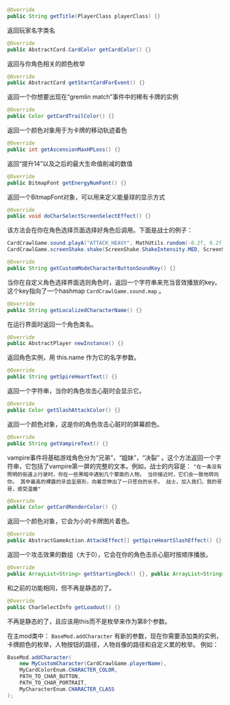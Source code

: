 ```Java
@Override
public String getTitle(PlayerClass playerClass) {}
```
返回玩家名字类名

```Java
@Override
public AbstractCard.CardColor getCardColor() {}
```
返回与你角色相关的颜色枚举

```Java
@Override
public AbstractCard getStartCardForEvent() {}
```
返回一个你想要出现在“gremlin match”事件中的稀有卡牌的实例

```Java
@Override
public Color getCardTrailColor() {}
```
返回一个颜色对象用于为卡牌的移动轨迹着色

```Java
@Override
public int getAscensionMaxHPLoss() {}
```
返回“提升14”以及之后的最大生命值削减的数值

```Java
@Override
public BitmapFont getEnergyNumFont() {}
```
返回一个BitmapFont对象，可以用来定义能量球的显示方式

```Java
@Override
public void doCharSelectScreenSelectEffect() {}
```
该方法会在你在角色选择页面选择好角色后调用。下面是战士的例子：
```Java
CardCrawlGame.sound.playA("ATTACK_HEAVY", MathUtils.random(-0.2f, 0.2f));
CardCrawlGame.screenShake.shake(ScreenShake.ShakeIntensity.MED, ScreenShake.ShakeDur.SHORT, true);
```

```Java
@Override
public String getCustomModeCharacterButtonSoundKey() {}
```
当你在自定义角色选择界面选则角色时，返回一个字符串来充当音效播放的key。这个key指向了一个hashmap `CardCrawlGame.sound.map` 。

```Java
@Override
public String getLocalizedCharacterName() {}
```
在运行界面时返回一个角色类名。

```Java
@Override
public AbstractPlayer newInstance() {}
```
返回角色实例，用 this.name 作为它的名字参数。

```Java
@Override
public String getSpireHeartText() {}
```
返回一个字符串，当你的角色攻击心脏时会显示它。

```Java
@Override
public Color getSlashAttackColor() {}
```
返回一个颜色对象，这是你的角色攻击心脏时的屏幕颜色。

```Java
@Override
public String getVampireText() {}
```
vampire事件将基础游戏角色分为“兄弟”，“姐妹”，“决裂” 。这个方法返回一个字符串，它包括了vampire第一屏的完整的文本。例如，战士的内容是：
```"在一条没有照明的街道上行驶时，你在一些黑暗中遇到几个蒙面的人物。 当你接近时，它们会一致地转向你。 其中最高的裸露的牙齿呈扇形，向着您伸出了一只苍白的长手。 战士，加入我们，我的哥哥，感受温暖"```

```Java
@Override
public Color getCardRenderColor() {}
```
返回一个颜色对象，它会为小的卡牌图片着色。

```Java
@Override
public AbstractGameAction.AttackEffect[] getSpireHeartSlashEffect() {}
```
返回一个攻击效果的数组（大于0），它会在你的角色击杀心脏时按顺序播放。

```Java
@Override
public ArrayList<String> getStartingDeck() {}, public ArrayList<String> getStartingRelics() {}
```
和之前的功能相同，但不再是静态的了。

```Java
@Override
public CharSelectInfo getLoadout() {}
```
不再是静态的了，且应该用this而不是枚举来作为第8个参数。

在主mod类中：
`BaseMod.addCharacter` 有新的参数，现在你需要添加类的实例，卡牌颜色的枚举，人物按钮的路径，人物肖像的路径和自定义累的枚举。
例如：
```Java
BaseMod.addCharacter(
    new MyCustomCharacter(CardCrawlGame.playerName),
    MyCardColorEnum.CHARACTER_COLOR,
    PATH_TO_CHAR_BUTTON,
    PATH_TO_CHAR_PORTRAIT,
    MyCharacterEnum.CHARACTER_CLASS
);
```